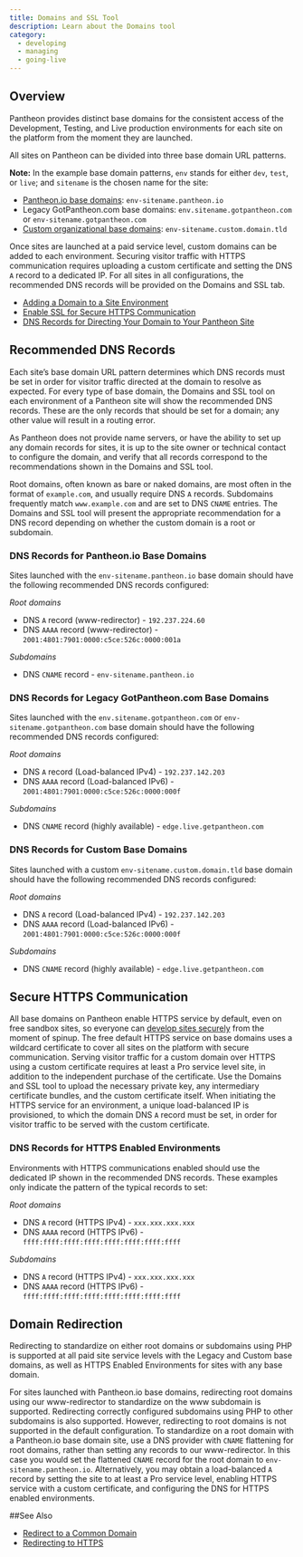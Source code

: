 ```yaml
---
title: Domains and SSL Tool
description: Learn about the Domains tool
category:
  - developing
  - managing
  - going-live
---
```

## Overview

Pantheon provides distinct base domains for the consistent access of the Development, Testing, and Live production environments for each site on the platform from the moment they are launched.

All sites on Pantheon can be divided into three base domain URL patterns.

**Note:** In the example base domain patterns, `env` stands for either `dev`, `test`, or `live`; and `sitename` is the chosen name for the site:

* [Pantheon.io base domains](https://pantheon.io/docs/articles/sites/domains/using-pantheon-io-for-better-uptime/): `env-sitename.pantheon.io`
* Legacy GotPantheon.com base domains: `env.sitename.gotpantheon.com` or `env-sitename.gotpantheon.com`
* [Custom organizational base domains](https://pantheon.io/docs/articles/organizations/base-domains/): `env-sitename.custom.domain.tld`

Once sites are launched at a paid service level, custom domains can be added to each environment. Securing visitor traffic with HTTPS communication requires uploading a custom certificate and setting the DNS `A` record to a dedicated IP. For all sites in all configurations, the recommended DNS records will be provided on the Domains and SSL tab.

* [Adding a Domain to a Site Environment](/docs/articles/sites/domains/adding-a-domain-to-a-site-environment/)
* [Enable SSL for Secure HTTPS Communication](/docs/articles/sites/domains/adding-a-ssl-certificate-for-secure-https-communication/)
* [DNS Records for Directing Your Domain to Your Pantheon Site](/docs/articles/sites/domains/dns-records-for-directing-your-domain-to-your-pantheon-site/)


## Recommended DNS Records

Each site’s base domain URL pattern determines which DNS records must be set in order for visitor traffic directed at the domain to resolve as expected. For every type of base domain, the Domains and SSL tool on each environment of a Pantheon site will show the recommended DNS records. These are the only records that should be set for a domain; any other value will result in a routing error.

As Pantheon does not provide name servers, or have the ability to set up any domain records for sites, it is up to the site owner or technical contact to configure the domain, and verify that all records correspond to the recommendations shown in the Domains and SSL tool.

Root domains, often known as bare or naked domains, are most often in the format of `example.com`, and usually require DNS `A` records. Subdomains frequently match `www.example.com` and are set to DNS `CNAME` entries. The Domains and SSL tool will present the appropriate recommendation for a DNS record depending on whether the custom domain is a root or subdomain.

### DNS Records for Pantheon.io Base Domains

Sites launched with the `env-sitename.pantheon.io` base domain should have the following recommended DNS records configured:

_Root domains_

* DNS `A` record (www-redirector) - `192.237.224.60`
* DNS `AAAA` record (www-redirector) - `2001:4801:7901:0000:c5ce:526c:0000:001a`

_Subdomains_

* DNS `CNAME` record - `env-sitename.pantheon.io`

### DNS Records for Legacy GotPantheon.com Base Domains

Sites launched with the `env.sitename.gotpantheon.com` or `env-sitename.gotpantheon.com` base domain should have the following recommended DNS records configured:

_Root domains_

* DNS `A` record (Load-balanced IPv4) - `192.237.142.203`
* DNS `AAAA` record (Load-balanced IPv6) - `2001:4801:7901:0000:c5ce:526c:0000:000f`

_Subdomains_

* DNS `CNAME` record (highly available) - `edge.live.getpantheon.com`

### DNS Records for Custom Base Domains

Sites launched with a custom `env-sitename.custom.domain.tld` base domain should have the following recommended DNS records configured:

_Root domains_

* DNS `A` record (Load-balanced IPv4) - `192.237.142.203`
* DNS `AAAA` record (Load-balanced IPv6) - `2001:4801:7901:0000:c5ce:526c:0000:000f`

_Subdomains_

* DNS `CNAME` record (highly available) - `edge.live.getpantheon.com`

## Secure HTTPS Communication

All base domains on Pantheon enable HTTPS service by default, even on free sandbox sites, so everyone can [develop sites securely](/docs/articles/sites/domains/developing-with-ssl/) from the moment of spinup. The free default HTTPS service on base domains uses a wildcard certificate to cover all sites on the platform with secure communication. Serving visitor traffic for a custom domain over HTTPS using a custom certificate requires at least a Pro service level site, in addition to the independent purchase of the certificate. Use the Domains and SSL tool to upload the necessary private key, any intermediary certificate bundles, and the custom certificate itself. When initiating the HTTPS service for an environment, a unique load-balanced IP is provisioned, to which the domain DNS `A` record must be set, in order for visitor traffic to be served with the custom certificate.

### DNS Records for HTTPS Enabled Environments

Environments with HTTPS communications enabled should use the dedicated IP shown in the recommended DNS records. These examples only indicate the pattern of the typical records to set:

 _Root domains_

* DNS `A` record (HTTPS IPv4) - `xxx.xxx.xxx.xxx`
* DNS `AAAA` record (HTTPS IPv6) - `ffff:ffff:ffff:ffff:ffff:ffff:ffff:ffff`

_Subdomains_

* DNS `A` record (HTTPS IPv4) - `xxx.xxx.xxx.xxx`
* DNS `AAAA` record (HTTPS IPv6) - `ffff:ffff:ffff:ffff:ffff:ffff:ffff:ffff`

## Domain Redirection

Redirecting to standardize on either root domains or subdomains using PHP is supported at all paid site service levels with the Legacy and Custom base domains, as well as HTTPS Enabled Environments for sites with any base domain.

For sites launched with Pantheon.io base domains, redirecting root domains using our www-redirector to standardize on the www subdomain is supported. Redirecting correctly configured subdomains using PHP to other subdomains is also supported. However, redirecting to root domains is not supported in the default configuration. To standardize on a root domain with a Pantheon.io base domain site, use a DNS provider with `CNAME` flattening for root domains, rather than setting any records to our www-redirector. In this case you would set the flattened `CNAME` record for the root domain to `env-sitename.pantheon.io`. Alternatively, you may obtain a load-balanced `A` record by setting the site to at least a Pro service level, enabling HTTPS service with a custom certificate, and configuring the DNS for HTTPS enabled environments.

##See Also

* [Redirect to a Common Domain](/docs/articles/sites/code/redirect-incoming-requests/#redirect-to-a-common-domain)
* [Redirecting to HTTPS](/docs/articles/sites/code/redirect-incoming-requests/#redirecting-to-https)

